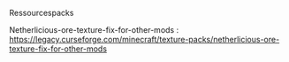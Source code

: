 Ressourcespacks

Netherlicious-ore-texture-fix-for-other-mods : https://legacy.curseforge.com/minecraft/texture-packs/netherlicious-ore-texture-fix-for-other-mods